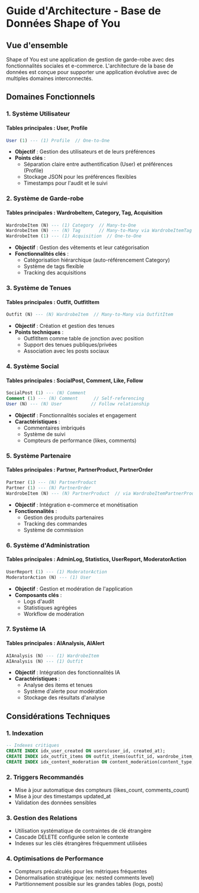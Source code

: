
# Guide d'Architecture - Base de Données Shape of You

## Vue d'ensemble
Shape of You est une application de gestion de garde-robe avec des fonctionnalités sociales et e-commerce. L'architecture de la base de données est conçue pour supporter une application évolutive avec de multiples domaines interconnectés.

## Domaines Fonctionnels

### 1. Système Utilisateur
#### Tables principales : User, Profile
```sql
User (1) --- (1) Profile  // One-to-One
```
- **Objectif** : Gestion des utilisateurs et de leurs préférences
- **Points clés** :
  - Séparation claire entre authentification (User) et préférences (Profile)
  - Stockage JSON pour les préférences flexibles
  - Timestamps pour l'audit et le suivi

### 2. Système de Garde-robe
#### Tables principales : WardrobeItem, Category, Tag, Acquisition
```sql
WardrobeItem (N) --- (1) Category  // Many-to-One
WardrobeItem (N) --- (N) Tag       // Many-to-Many via WardrobeItemTag
WardrobeItem (1) --- (1) Acquisition  // One-to-One
```
- **Objectif** : Gestion des vêtements et leur catégorisation
- **Fonctionnalités clés** :
  - Catégorisation hiérarchique (auto-référencement Category)
  - Système de tags flexible
  - Tracking des acquisitions

### 3. Système de Tenues
#### Tables principales : Outfit, OutfitItem
```sql
Outfit (N) --- (N) WardrobeItem  // Many-to-Many via OutfitItem
```
- **Objectif** : Création et gestion des tenues
- **Points techniques** :
  - OutfitItem comme table de jonction avec position
  - Support des tenues publiques/privées
  - Association avec les posts sociaux

### 4. Système Social
#### Tables principales : SocialPost, Comment, Like, Follow
```sql
SocialPost (1) --- (N) Comment
Comment (1) --- (N) Comment      // Self-referencing
User (N) --- (N) User           // Follow relationship
```
- **Objectif** : Fonctionnalités sociales et engagement
- **Caractéristiques** :
  - Commentaires imbriqués
  - Système de suivi
  - Compteurs de performance (likes, comments)

### 5. Système Partenaire
#### Tables principales : Partner, PartnerProduct, PartnerOrder
```sql
Partner (1) --- (N) PartnerProduct
Partner (1) --- (N) PartnerOrder
WardrobeItem (N) --- (N) PartnerProduct  // via WardrobeItemPartnerProduct
```
- **Objectif** : Intégration e-commerce et monétisation
- **Fonctionnalités** :
  - Gestion des produits partenaires
  - Tracking des commandes
  - Système de commission

### 6. Système d'Administration
#### Tables principales : AdminLog, Statistics, UserReport, ModeratorAction
```sql
UserReport (1) --- (1) ModeratorAction
ModeratorAction (N) --- (1) User
```
- **Objectif** : Gestion et modération de l'application
- **Composants clés** :
  - Logs d'audit
  - Statistiques agrégées
  - Workflow de modération

### 7. Système IA
#### Tables principales : AIAnalysis, AIAlert
```sql
AIAnalysis (N) --- (1) WardrobeItem
AIAnalysis (N) --- (1) Outfit
```
- **Objectif** : Intégration des fonctionnalités IA
- **Caractéristiques** :
  - Analyse des items et tenues
  - Système d'alerte pour modération
  - Stockage des résultats d'analyse

## Considérations Techniques

### 1. Indexation
```sql
-- Indexes critiques
CREATE INDEX idx_user_created ON users(user_id, created_at);
CREATE INDEX idx_outfit_items ON outfit_items(outfit_id, wardrobe_item_id);
CREATE INDEX idx_content_moderation ON content_moderation(content_type, content_id);
```

### 2. Triggers Recommandés
- Mise à jour automatique des compteurs (likes_count, comments_count)
- Mise à jour des timestamps updated_at
- Validation des données sensibles

### 3. Gestion des Relations
- Utilisation systématique de contraintes de clé étrangère
- Cascade DELETE configurée selon le contexte
- Indexes sur les clés étrangères fréquemment utilisées

### 4. Optimisations de Performance
- Compteurs précalculés pour les métriques fréquentes
- Dénormalisation stratégique (ex: nested comments level)
- Partitionnement possible sur les grandes tables (logs, posts)
